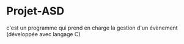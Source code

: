 # Projet-ASD
c'est un programme qui prend en charge la gestion d'un évènement (développée avec langage C)
